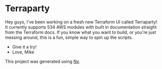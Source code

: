# Terraparty
Hey guys, I've been working on a fresh new Terraform UI called Terraparty! It currently supports 534 AWS modules with built in documentation straight from the Terraform docs. If you know what you want to build, or you're just messing around, this is a fun, simple way to spin up the scripts. 

- Give it a try! 
- Love, Mike 



This project was generated using [Nx](https://nx.dev).